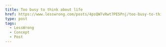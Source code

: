 ```yaml
---
title: Too busy to think about life
href: https://www.lesswrong.com/posts/4psQW7vRwt7PE5Pnj/too-busy-to-think-about-life
type: post
tags:
  - LessWrong
  - Concept
  - Post
---
```


